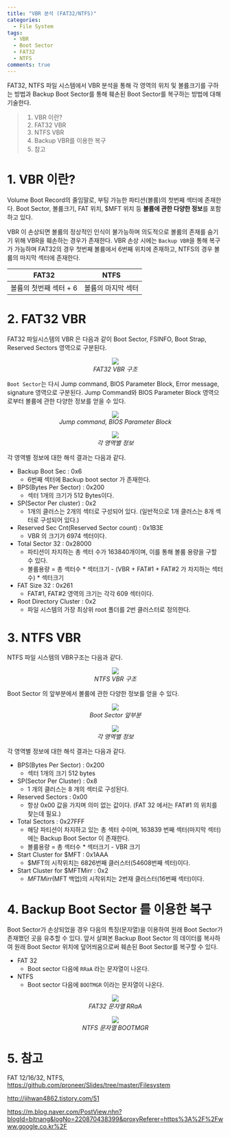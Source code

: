 ```yaml
---
title: "VBR 분석 (FAT32/NTFS)"
categories:
  - File System
tags:
  - VBR
  - Boot Sector
  - FAT32
  - NTFS
comments: true
---
```


FAT32, NTFS 파일 시스템에서 VBR 분석을 통해 각 영역의 위치 및 볼륨크기를 구하는 방법과 
Backup Boot Sector를 통해 훼손된 Boot Sector를 복구하는 방법에 대해 기술한다.

> 1. VBR 이란?
> 2. FAT32 VBR
> 3. NTFS VBR
> 4. Backup VBR를 이용한 복구
> 5. 참고

# 1. VBR 이란?

Volume Boot Record의 줄임말로, 부팅 가능한 파티션(볼륨)의 첫번째 섹터에 존재한다.
Boot Sector, 볼륨크기, FAT 위치, $MFT 위치 등 **볼륨에 관한 다양한 정보**를 포함하고 있다.

VBR 이 손상되면 볼륨의 정상적인 인식이 불가능하며 의도적으로 볼륨의 존재를 숨기기 위해 VBR을 훼손하는 경우가 존재한다.
VBR 손상 시에는 `Backup VBR`을 통해 복구가 가능하며 FAT32의 경우 첫번째 볼륨에서 6번째 위치에 존재하고, NTFS의 경우 볼륨의 마지막 섹터에 존재한다.

|FAT32|NTFS|
|---|---|
|볼륨의 첫번째 섹터 + 6|볼륨의 마지막 섹터|


# 2. FAT32 VBR

FAT32 파일시스템의 VBR 은 다음과 같이 Boot Sector, FSINFO, Boot Strap, Reserved Sectors 영역으로 구분된다.

<center><p><img src="/assets/2018-08-11-post-VBR/1.jpg"><br>
<em>FAT32 VBR 구조</em></p></center>

`Boot Sector`는 다시 Jump command, BIOS Parameter Block, Error message, signature 영역으로 구분된다.
Jump Command와 BIOS Parameter Block 영역으로부터 볼륨에 관한 다양한 정보를 얻을 수 있다.

<center><p><img src="/assets/2018-08-11-post-VBR/2.png"><br>
<em>Jump command, BIOS Parameter Block</em></p></center>

<center><p><img src="/assets/2018-08-11-post-VBR/3.jpg"><br>
<em>각 영역별 정보</em></p></center>

각 영역별 정보에 대한 해석 결과는 다음과 같다.

- Backup Boot Sec : 0x6
  - 6번째 섹터에 Backup boot sector 가 존재한다.
- BPS(Bytes Per Sector) : 0x200
  - 섹터 1개의 크기가 512 Bytes이다.
- SP(Sector Per cluster) : 0x2
  - 1개의 클러스는 2개의 섹터로 구성되어 있다. (일반적으로 1개 클러스는 8개 섹터로 구성되어 있다.)
- Reserved Sec Cnt(Reserved Sector count) : 0x1B3E
  - VBR 의 크기가 6974 섹터이다.
- Total Sector 32 : 0x28000
  - 파티션이 차지하는 총 섹터 수가 163840개이며, 이를 통해 볼륨 용량을 구할 수 있다.
  - 볼륨용량 = 총 섹터수 * 섹터크기 - (VBR + FAT#1 + FAT#2 가 차지하는 섹터 수) * 섹터크기
- FAT Size 32 : 0x261
  - FAT#1, FAT#2 영역의 크기는 각각 609 섹터이다.
- Root Directory Cluster : 0x2
  - 파일 시스템의 가장 최상위 root 폴더를 2번 클러스터로 정의한다.

# 3. NTFS VBR

NTFS 파일 시스템의 VBR구조는 다음과 같다.

<center><p><img src="/assets/2018-08-11-post-VBR/4.jpg"><br>
<em>NTFS VBR 구조</em></p></center>

Boot Sector 의 앞부분에서 볼륨에 관한 다양한 정보를 얻을 수 있다.

<center><p><img src="/assets/2018-08-11-post-VBR/5.jpg"><br>
<em>Boot Sector 앞부분</em></p></center>

<center><p><img src="/assets/2018-08-11-post-VBR/6.jpg"><br>
<em>각 영역별 정보</em></p></center>

각 영역별 정보에 대한 해석 결과는 다음과 같다.

- BPS(Bytes Per Sector) : 0x200
  - 섹터 1개의 크기 512 bytes
- SP(Sector Per Cluster) : 0x8
  - 1 개의 클러스는 8 개의 섹터로 구성된다.
- Reserved Sectors : 0x00
  - 항상 0x00 값을 가지며 의미 없는 값이다. (FAT 32 에서는 FAT#1 의 위치를 찾는데 필요.)
- Total Sectors : 0x27FFF
  - 해당 파티션이 차지하고 있는 총 섹터 수이며, 163839 번째 섹터(마지막 섹터)에는 Backup Boot Sector 이 존재한다.
  - 볼륨용량 = 총 섹터수 * 섹터크기 - VBR 크기
- Start Cluster for $MFT : 0x1AAA
  - $MFT의 시작위치는 6826번째 클러스터(54608번째 섹터)이다.
- Start Cluster for $MFTMirr : 0x2
  - $MFTMirr ($MFT 백업)의 시작위치는 2번재 클러스터(16번째 섹터)이다.

# 4. Backup Boot Sector 를 이용한 복구

Boot Sector가 손상되었을 경우 다음의 특징(문자열)을 이용하여 원래 Boot Sector가 존재했던 곳을 유추할 수 있다.
앞서 살펴본 Backup Boot Sector 의 데이터를 복사하여 원래 Boot Sector 위치에 덮어씌움으로써 훼손된 Boot Sector를 복구할 수 있다.

- FAT 32
  - Boot sector 다음에 `RRaA` 라는 문자열이 나온다.
- NTFS
  - Boot sector 다음에 `BOOTMGR` 이라는 문자열이 나온다.

<center><p><img src="/assets/2018-08-11-post-VBR/7.png"><br>
<em>FAT32 문자열 RRaA</em></p></center>

<center><p><img src="/assets/2018-08-11-post-VBR/8.png"><br>
<em>NTFS 문자열 BOOTMGR</em></p></center>

# 5. 참고

FAT 12/16/32, NTFS, <https://github.com/proneer/Slides/tree/master/Filesystem> 

<http://jihwan4862.tistory.com/51>

<https://m.blog.naver.com/PostView.nhn?blogId=bitnang&logNo=220870438399&proxyReferer=https%3A%2F%2Fwww.google.co.kr%2F>
